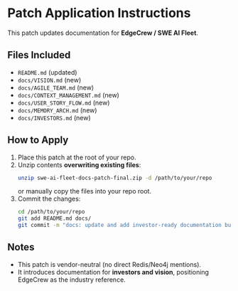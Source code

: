 # Patch Application Instructions

This patch updates documentation for **EdgeCrew / SWE AI Fleet**.

## Files Included
- `README.md` (updated)
- `docs/VISION.md` (new)
- `docs/AGILE_TEAM.md` (new)
- `docs/CONTEXT_MANAGEMENT.md` (new)
- `docs/USER_STORY_FLOW.md` (new)
- `docs/MEMORY_ARCH.md` (new)
- `docs/INVESTORS.md` (new)

## How to Apply
1. Place this patch at the root of your repo.
2. Unzip contents **overwriting existing files**:
   ```bash
   unzip swe-ai-fleet-docs-patch-final.zip -d /path/to/your/repo
   ```
   or manually copy the files into your repo root.
3. Commit the changes:
   ```bash
   cd /path/to/your/repo
   git add README.md docs/
   git commit -m "docs: update and add investor-ready documentation bundle"
   ```

## Notes
- This patch is vendor-neutral (no direct Redis/Neo4j mentions).
- It introduces documentation for **investors and vision**, positioning EdgeCrew as the industry reference.
